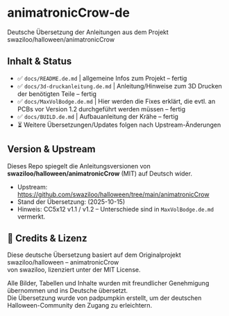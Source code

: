 # animatronicCrow-de
Deutsche Übersetzung der Anleitungen aus dem Projekt swaziloo/halloween/animatronicCrow

## Inhalt & Status

- ✅ `docs/README.de.md` | allgemeine Infos zum Projekt – fertig
- ✅ `docs/3d-druckanleitung.de.md` | Anleitung/Hinweise zum 3D Drucken der benötigten Teile – fertig
- ✅ `docs/MaxVolBodge.de.md` | Hier werden die Fixes erklärt, die evtl. an PCBs vor Version 1.2 durchgeführt werden müssen – fertig
- ✅ `docs/BUILD.de.md` | Aufbauanleitung der Krähe – fertig
- ⏳ Weitere Übersetzungen/Updates folgen nach Upstream-Änderungen

## Version & Upstream

Dieses Repo spiegelt die Anleitungsversionen von  
**swaziloo/halloween/animatronicCrow** (MIT) auf Deutsch wider.

- Upstream: https://github.com/swaziloo/halloween/tree/main/animatronicCrow
- Stand der Übersetzung: (2025-10-15)
- Hinweis: CC5x12 v1.1 / v1.2 – Unterschiede sind in `MaxVolBodge.de.md` vermerkt.

## 📘 Credits & Lizenz

Diese deutsche Übersetzung basiert auf dem Originalprojekt  
swaziloo/halloween – animatronicCrow  
von swaziloo, lizenziert unter der MIT License.

Alle Bilder, Tabellen und Inhalte wurden mit freundlicher Genehmigung übernommen und ins Deutsche übersetzt.  
Die Übersetzung wurde von padpumpkin erstellt, um der deutschen Halloween-Community den Zugang zu erleichtern.
